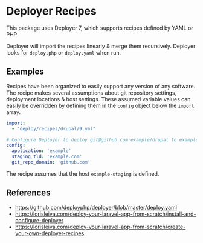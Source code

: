 # Deployer Recipes
This package uses Deployer 7, which supports recipes defined by YAML or PHP.

Deployer will import the recipes linearly & merge them recursively. Deployer
looks for `deploy.php` or `deploy.yaml` when run.

## Examples
Recipes have been organized to easily support any version of any software.
The recipe makes several assumptions about git repository settings, deployment
locations & host settings. These assumed variable values can easily be
overridden by defining them in the `config` object below the `import` array.

```yaml
import:
  - "deploy/recipes/drupal/9.yml"

# Configure Deployer to deploy git@github.com:example/drupal to example.example.com 
config:
  application: 'example'
  staging_tld: 'example.com'
  git_repo_domain: 'github.com'
```

The recipe assumes that the host `example-staging` is defined.

## References
* <https://github.com/deployphp/deployer/blob/master/deploy.yaml>
* <https://lorisleiva.com/deploy-your-laravel-app-from-scratch/install-and-configure-deployer>
* <https://lorisleiva.com/deploy-your-laravel-app-from-scratch/create-your-own-deployer-recipes>
